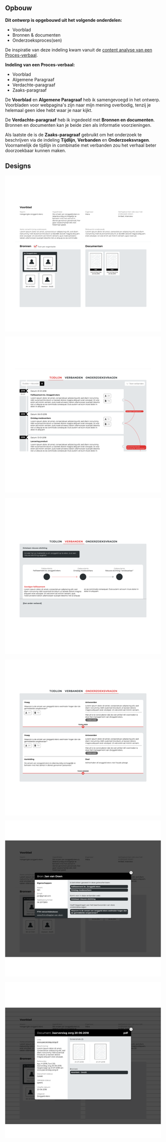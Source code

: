 


## Opbouw

__Dit ontwerp is opgebouwd uit het volgende onderdelen:__
* Voorblad
* Bronnen & documenten
* Onderzoeksproces(sen)


De inspiratie van deze indeling kwam vanuit de [content analyse van een Proces-verbaal](https://app.gitbook.com/@jorik/s/project-blauwdruk/research_methods/analyse_content/proces-verbaal).

__Indeling van een Proces-verbaal:__
* Voorblad
* Algemene Paragraaf
* Verdachte-paragraaf
* Zaaks-paragraaf

De __Voorblad__ en __Algemene Paragraaf__ heb ik samengevoegd in het ontwerp. Voorbladen voor webpagina's zijn naar mijn mening overbodig, tenzij je helemaal geen idee hebt waar je naar kijkt.


De __Verdachte-paragraaf__ heb ik ingedeeld met __Bronnen en documenten__. Bronnen en documenten kan je beide zien als informatie voorzieningen.

Als laatste de is de __Zaaks-paragraaf__ gebruikt om het onderzoek te beschrijven via de indeling __Tijdlijn__, __Verbanden__ en __Onderzoeksvragen__. Voornamelijk de tijdlijn in combinatie met verbanden zou het verhaal beter doorzoekbaar kunnen maken.


## Designs

![Voorblad](content/designs.png)

![Tijdlijn / gebeurtenissen](content/designs4.png)

![Verbanden](content/designs5.png)

![Onderzoeksvragen](content/designs6.png)

![Overlay bron](content/designs2.png)

![Overlay document](content/designs3.png)